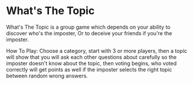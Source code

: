 # What's The Topic

What's The Topic is a group game which depends on your ability to discover who's the imposter, Or to deceive your friends if you're the imposter.

How To Play:
Choose a category, start with 3 or more players, then a topic will show that you will ask each other questions about carefully so the imposter doesn't know about the topic, then voting begins, who voted correctly will get points as well if the imposter selects the right topic between random wrong answers.
